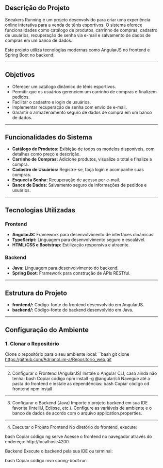 

## Descrição do Projeto

Sneakers Running é um projeto desenvolvido para criar uma experiência online interativa para a venda de tênis esportivos. O sistema oferece funcionalidades como catálogo de produtos, carrinho de compras, cadastro de usuários, recuperação de senha via e-mail e salvamento de dados de compras em um banco de dados. 

Este projeto utiliza tecnologias modernas como AngularJS no frontend e Spring Boot no backend.

---

## Objetivos

- Oferecer um catálogo dinâmico de tênis esportivos.
- Permitir que os usuários gerenciem um carrinho de compras e finalizem pedidos.
- Facilitar o cadastro e login de usuários.
- Implementar recuperação de senha com envio de e-mail.
- Garantir o armazenamento seguro de dados de compra em um banco de dados.

---

## Funcionalidades do Sistema

- **Catálogo de Produtos:** Exibição de todos os modelos disponíveis, com detalhes como preço e descrição.
- **Carrinho de Compras:** Adicione produtos, visualize o total e finalize a compra.
- **Cadastro de Usuários:** Registre-se, faça login e acompanhe suas compras.
- **Esqueci a Senha:** Recuperação de acesso por e-mail.
- **Banco de Dados:** Salvamento seguro de informações de pedidos e usuários.

---

## Tecnologias Utilizadas

### Frontend
- **AngularJS:** Framework para desenvolvimento de interfaces dinâmicas.
- **TypeScript:** Linguagem para desenvolvimento seguro e escalável.
- **HTML/CSS e Bootstrap:** Estilização responsiva e atraente.

### Backend
- **Java:** Linguagem para desenvolvimento do backend.
- **Spring Boot:** Framework para construção de APIs RESTful.

---

## Estrutura do Projeto

- **frontend/:** Código-fonte do frontend desenvolvido em AngularJS.
- **backend/:** Código-fonte do backend desenvolvido em Java.

---

## Configuração do Ambiente

### 1. Clonar o Repositório
Clone o repositório para o seu ambiente local:
``bash
git clone https://github.com/AdrianoLim-a/Repositorio_web.git

---

2. Configurar o Frontend (AngularJS)
Instale o Angular CLI, caso ainda não tenha:
bash
Copiar código
npm install -g @angular/cli
Navegue até a pasta do frontend e instale as dependências:
bash
Copiar código
cd frontend
npm install

---

3. Configurar o Backend (Java)
Importe o projeto backend em sua IDE favorita (IntelliJ, Eclipse, etc.).
Configure as variáveis de ambiente e o banco de dados de acordo com o arquivo application.properties.

---

4. Executar o Projeto
Frontend
No diretório do frontend, execute:

bash
Copiar código
ng serve
Acesse o frontend no navegador através do endereço: http://localhost:4200.

Backend
Execute o backend pela sua IDE ou terminal:

bash
Copiar código
mvn spring-boot:run

